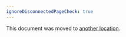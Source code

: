 ```yaml
---
ignoreDisconnectedPageCheck: true
---
```


This document was moved to [another location](../../documentation/site.md).
